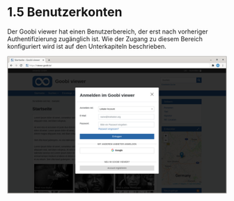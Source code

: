 # 1.5 Benutzerkonten

Der Goobi viewer hat einen Benutzerbereich, der erst nach vorheriger Authentifizierung zugänglich ist. Wie der Zugang zu diesem Bereich konfiguriert wird ist auf den Unterkapiteln beschrieben.

![Anmeldebildschirm f&#xFC;r ein Benutzerkonto](../../../.gitbook/assets/de_login.png)

